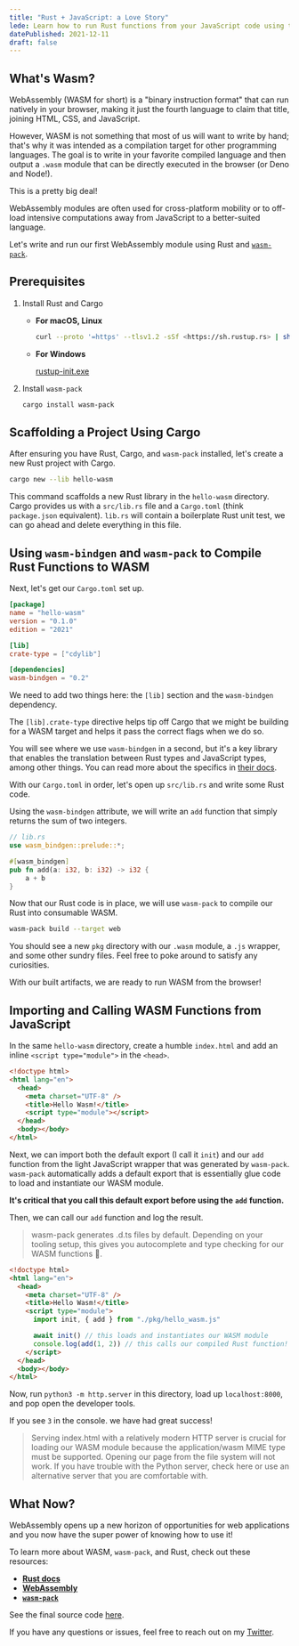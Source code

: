 ```yaml
---
title: "Rust + JavaScript: a Love Story"
lede: Learn how to run Rust functions from your JavaScript code using the new hotness, WASM
datePublished: 2021-12-11
draft: false
---
```


## What's Wasm?

WebAssembly (WASM for short) is a "binary instruction format" that can run natively in your browser, making it just the fourth language to claim that title, joining HTML, CSS, and JavaScript.

However, WASM is not something that most of us will want to write by hand; that's why it was intended as a compilation target for other programming languages. The goal is to write in your favorite compiled language and then output a `.wasm` module that can be directly executed in the browser (or Deno and Node!).

This is a pretty big deal!

WebAssembly modules are often used for cross-platform mobility or to off-load intensive computations away from JavaScript to a better-suited language.

Let's write and run our first WebAssembly module using Rust and [`wasm-pack`](https://rustwasm.github.io/docs/wasm-pack/introduction.html).

## Prerequisites

1. Install Rust and Cargo

   - **For macOS, Linux**

     ```bash
     curl --proto '=https' --tlsv1.2 -sSf <https://sh.rustup.rs> | sh
     ```

   - **For Windows**

     [rustup-init.exe](https://static.rust-lang.org/rustup/dist/i686-pc-windows-gnu/rustup-init.exe)

2. Install `wasm-pack`

   ```bash
   cargo install wasm-pack
   ```

## Scaffolding a Project Using Cargo

After ensuring you have Rust, Cargo, and `wasm-pack` installed, let's create a new Rust project with Cargo.

```bash
cargo new --lib hello-wasm
```

This command scaffolds a new Rust library in the `hello-wasm` directory. Cargo provides us with a `src/lib.rs` file and a `Cargo.toml` (think `package.json` equivalent). `lib.rs` will contain a boilerplate Rust unit test, we can go ahead and delete everything in this file.

## Using `wasm-bindgen` and `wasm-pack` to Compile Rust Functions to WASM

Next, let's get our `Cargo.toml` set up.

```toml
[package]
name = "hello-wasm"
version = "0.1.0"
edition = "2021"

[lib]
crate-type = ["cdylib"]

[dependencies]
wasm-bindgen = "0.2"
```

We need to add two things here: the `[lib]` section and the `wasm-bindgen` dependency.

The `[lib].crate-type` directive helps tip off Cargo that we might be building for a WASM target and helps it pass the correct flags when we do so.

You will see where we use `wasm-bindgen` in a second, but it's a key library that enables the translation between Rust types and JavaScript types, among other things. You can read more about the specifics in [their docs](https://rustwasm.github.io/wasm-bindgen/).

With our `Cargo.toml` in order, let's open up `src/lib.rs` and write some Rust code.

Using the `wasm-bindgen` attribute, we will write an `add` function that simply returns the sum of two integers.

```rust
// lib.rs
use wasm_bindgen::prelude::*;

#[wasm_bindgen]
pub fn add(a: i32, b: i32) -> i32 {
    a + b
}
```

Now that our Rust code is in place, we will use `wasm-pack` to compile our Rust into consumable WASM.

```bash
wasm-pack build --target web
```

You should see a new `pkg` directory with our `.wasm` module, a `.js` wrapper, and some other sundry files. Feel free to poke around to satisfy any curiosities.

With our built artifacts, we are ready to run WASM from the browser!

## Importing and Calling WASM Functions from JavaScript

In the same `hello-wasm` directory, create a humble `index.html` and add an inline `<script type="module">` in the `<head>`.

```html
<!doctype html>
<html lang="en">
  <head>
    <meta charset="UTF-8" />
    <title>Hello Wasm!</title>
    <script type="module"></script>
  </head>
  <body></body>
</html>
```

Next, we can import both the default export (I call it `init`) and our `add` function from the light JavaScript wrapper that was generated by `wasm-pack`. `wasm-pack` automatically adds a default export that is essentially glue code to load and instantiate our WASM module.

**It's critical that you call this default export before using the** **`add`** **function.**

Then, we can call our `add` function and log the result.

> wasm-pack generates .d.ts files by default. Depending on your tooling setup, this gives you autocomplete and type checking for our WASM functions 🤯.

```html
<!doctype html>
<html lang="en">
  <head>
    <meta charset="UTF-8" />
    <title>Hello Wasm!</title>
    <script type="module">
      import init, { add } from "./pkg/hello_wasm.js"

      await init() // this loads and instantiates our WASM module
      console.log(add(1, 2)) // this calls our compiled Rust function!
    </script>
  </head>
  <body></body>
</html>
```

Now, run `python3 -m http.server` in this directory, load up `localhost:8000`, and pop open the developer tools.

If you see `3` in the console. we have had great success!

> Serving index.html with a relatively modern HTTP server is crucial for loading our WASM module because the application/wasm MIME type must be supported. Opening our page from the file system will not work. If you have trouble with the Python server, check here or use an alternative server that you are comfortable with.

## What Now?

WebAssembly opens up a new horizon of opportunities for web applications and you now have the super power of knowing how to use it!

To learn more about WASM, `wasm-pack`, and Rust, check out these resources:

- [**Rust docs**](https://www.rust-lang.org/)
- [**WebAssembly**](https://webassembly.org/)
- [**`wasm-pack`**](https://rustwasm.github.io/docs/wasm-pack/)

See the final source code [here](https://github.com/austincrim/hello-wasm).

If you have any questions or issues, feel free to reach out on my [Twitter](https://twitter.com/crim_codes).
